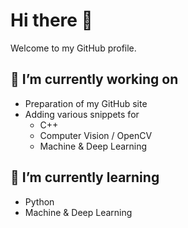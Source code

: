 # Hi there 👋

Welcome to my GitHub profile.

## 🔭 I’m currently working on 
* Preparation of my GitHub site
* Adding various snippets for
   * C++
   * Computer Vision / OpenCV
   * Machine & Deep Learning

## 🌱 I’m currently learning
* Python
* Machine & Deep Learning

<!--
**vladiant/vladiant** is a ✨ _special_ ✨ repository because its `README.md` (this file) appears on your GitHub profile.

Here are some ideas to get you started:

- 🔭 I’m currently working on ...
- 🌱 I’m currently learning ...
- 👯 I’m looking to collaborate on ...
- 🤔 I’m looking for help with ...
- 💬 Ask me about ...
- 📫 How to reach me: ...
- 😄 Pronouns: ...
- ⚡ Fun fact: ...

## Connect with me
## Languages and tools

-->
